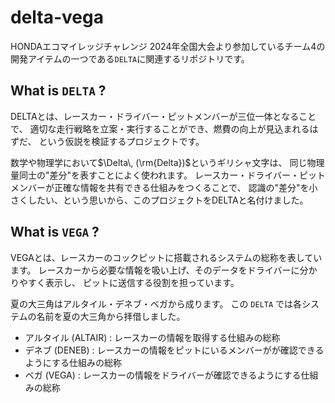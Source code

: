 # delta-vega
HONDAエコマイレッジチャレンジ 2024年全国大会より参加しているチーム4の開発アイテムの一つである`DELTA`に関連するリポジトリです。

## What is `DELTA` ?
DELTAとは、レースカー・ドライバー・ピットメンバーが三位一体となることで、
適切な走行戦略を立案・実行することができ、燃費の向上が見込まれるはずだ、
という仮説を検証するプロジェクトです。

数学や物理学において$\Delta\, (\rm{Delta})$というギリシャ文字は、
同じ物理量同士の"差分"を表すことによく使われます。
レースカー・ドライバー・ピットメンバーが正確な情報を共有できる仕組みをつくることで、
認識の"差分"を小さくしたい、という思いから、このプロジェクトをDELTAと名付けました。

## What is `VEGA` ?
VEGAとは、レースカーのコックピットに搭載されるシステムの総称を表しています。
レースカーから必要な情報を吸い上げ、そのデータをドライバーに分かりやすく表示し、
ピットに送信する役割を担っています。

夏の大三角はアルタイル・デネブ・ベガから成ります。
この `DELTA` では各システムの名前を夏の大三角から拝借しました。

- アルタイル (ALTAIR) : レースカーの情報を取得する仕組みの総称
- デネブ (DENEB) : レースカーの情報をピットにいるメンバーがが確認できるようにする仕組みの総称
- ベガ (VEGA) : レースカーの情報をドライバーが確認できるようにする仕組みの総称